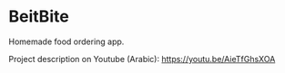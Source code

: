 # BeitBite
Homemade food ordering app.

Project description on Youtube (Arabic):
https://youtu.be/AieTfGhsXOA
